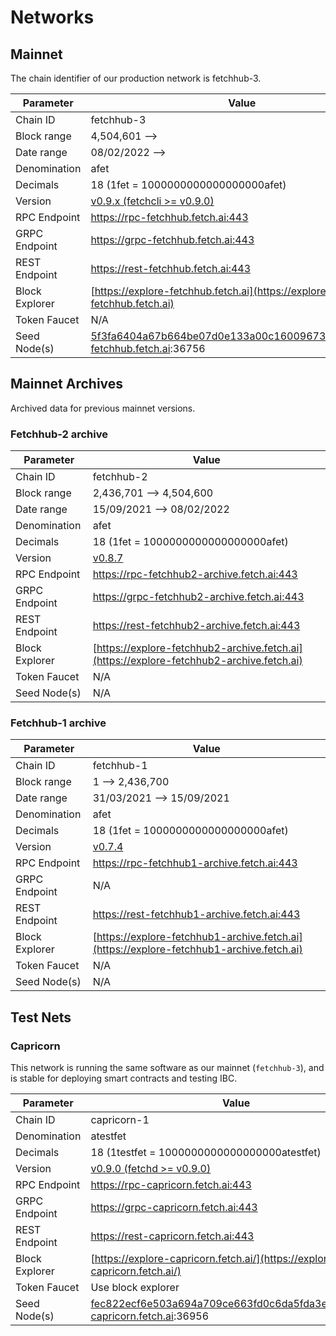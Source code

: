 # Networks

## Mainnet

The chain identifier of our production network is fetchhub-3.

| Parameter      | Value                                                                                      |
| -------------- | ------------------------------------------------------------------------------------------ |
| Chain ID       | fetchhub-3                                                                                 |
| Block range    | 4,504,601 -->                                                                              |
| Date range     | 08/02/2022 -->                                                                   |
| Denomination   | afet                                                                                       |
| Decimals       | 18 (1fet = 1000000000000000000afet)                                                        |
| Version        | [v0.9.x (fetchcli >= v0.9.0)](https://github.com/fetchai/fetchd/tree/release/v0.9.x)       |
| RPC Endpoint   | https://rpc-fetchhub.fetch.ai:443                                                          |
| GRPC Endpoint  | https://grpc-fetchhub.fetch.ai:443                                                         |
| REST Endpoint  | https://rest-fetchhub.fetch.ai:443                                                         |
| Block Explorer | [https://explore-fetchhub.fetch.ai](https://explore-fetchhub.fetch.ai)                     |
| Token Faucet   | N/A                                                                                        |
| Seed Node(s)   | 5f3fa6404a67b664be07d0e133a00c1600967396@connect-fetchhub.fetch.ai:36756                   |

## Mainnet Archives

Archived data for previous mainnet versions.

### Fetchhub-2 archive

| Parameter      | Value                                                                                      |
| -------------- | ------------------------------------------------------------------------------------------ |
| Chain ID       | fetchhub-2                                                                                 |
| Block range    | 2,436,701 --> 4,504,600                                                                    |
| Date range     | 15/09/2021 --> 08/02/2022                                                                  |
| Denomination   | afet                                                                                       |
| Decimals       | 18 (1fet = 1000000000000000000afet)                                                        |
| Version        | [v0.8.7](https://github.com/fetchai/fetchd/tree/v0.8.7)                                    |
| RPC Endpoint   | <https://rpc-fetchhub2-archive.fetch.ai:443>                                               |
| GRPC Endpoint  | <https://grpc-fetchhub2-archive.fetch.ai:443>                                              |
| REST Endpoint  | <https://rest-fetchhub2-archive.fetch.ai:443>                                              |
| Block Explorer | [https://explore-fetchhub2-archive.fetch.ai](https://explore-fetchhub2-archive.fetch.ai)   |
| Token Faucet   | N/A                                                                                        |
| Seed Node(s)   | N/A                                                                                        |

### Fetchhub-1 archive

| Parameter      | Value                                                                                      |
| -------------- | ------------------------------------------------------------------------------------------ |
| Chain ID       | fetchhub-1                                                                                 |
| Block range    | 1 --> 2,436,700                                                                            |
| Date range     | 31/03/2021 --> 15/09/2021                                                                  |
| Denomination   | afet                                                                                       |
| Decimals       | 18 (1fet = 1000000000000000000afet)                                                        |
| Version        | [v0.7.4](https://github.com/fetchai/fetchd/tree/v0.7.4)                                    |
| RPC Endpoint   | <https://rpc-fetchhub1-archive.fetch.ai:443>                                               |
| GRPC Endpoint  | N/A                                                                                        |
| REST Endpoint  | <https://rest-fetchhub1-archive.fetch.ai:443>                                              |
| Block Explorer | [https://explore-fetchhub1-archive.fetch.ai](https://explore-fetchhub1-archive.fetch.ai)   |
| Token Faucet   | N/A                                                                                        |
| Seed Node(s)   | N/A                                                                                        |

## Test Nets

### Capricorn

This network is running the same software as our mainnet (`fetchhub-3`), and is stable for deploying smart contracts and testing IBC.

| Parameter      | Value                                                                                      |
| -------------- | ------------------------------------------------------------------------------------------ |
| Chain ID       | capricorn-1                                                                                |
| Denomination   | atestfet                                                                                   |
| Decimals       | 18 (1testfet = 1000000000000000000atestfet)                                                |
| Version        | [v0.9.0 (fetchd >= v0.9.0)](https://github.com/fetchai/fetchd/releases/tag/v0.9.0)         |
| RPC Endpoint   | https://rpc-capricorn.fetch.ai:443                                                         |
| GRPC Endpoint  | <https://grpc-capricorn.fetch.ai:443>                                                      |
| REST Endpoint  | https://rest-capricorn.fetch.ai:443                                                        |
| Block Explorer | [https://explore-capricorn.fetch.ai/](https://explore-capricorn.fetch.ai/)                 |
| Token Faucet   | Use block explorer                                                                         |
| Seed Node(s)   | fec822ecf6e503a694a709ce663fd0c6da5fda3e@connect-capricorn.fetch.ai:36956                  |
